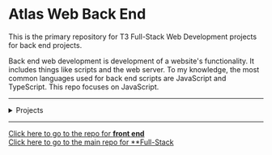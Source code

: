 # Atlas Web Back End

This is the primary repository for T3 Full-Stack Web Development projects
for back end projects.

Back end web development is development of a website's functionality. It
includes things like scripts and the web server. To my knowledge, the most
common languages used for back end scripts are JavaScript and TypeScript. This
repo focuses on JavaScript.

---

<details>
<summary>Projects</summary>

- ## T3:
  - ***[ES6 Basics](ES6_basic)***
  - *[ES6 classes]()*
  - *[ES6 data manipulation]()*
  - *[ES6 Promises]()*

</details>

---

[Click here to go to the repo for **front end**](https://github.com/Zytronium/atlas-web_front_end)  
[Click here to go to the main repo for **Full-Stack](https://github.com/Zytronium/atlas-web-development)
